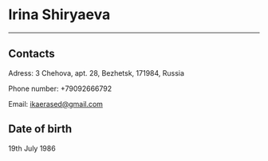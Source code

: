 # Irina Shiryaeva
***
## Contacts
Adress: 3 Chehova, apt. 28, Bezhetsk, 171984, Russia

Phone number: +79092666792

Email: ikaerased@gmail.com
## Date of birth
19th July 1986
